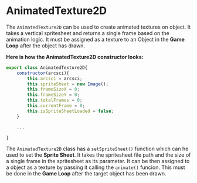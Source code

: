 # AnimatedTexture2D

The `AnimatedTexture2D` can be used to create animated textures on object. It takes a vertical spritesheet and returns a single frame based on the animation logic. It must be assigned as a texture to an Object in the **Game Loop** after the object has drawn.

**Here is how the AnimatedTexture2D constructor looks:**
```js
export class AnimatedTexture2D{
	constructor(arcsci){
		this.arcsci = arcsci;
		this.spriteSheet = new Image();
		this.frameSizeX = 0;
		this.frameSizeY = 0;
		this.totalFrames = 0;
		this.currentFrame = 0;
		this.isSpriteSheetLoaded = false;
	}

    ...

}
```

The `AnimatedTexture2D` class has a `setSpriteSheet()` function which can he used to set the **Sprite Sheet**. It takes the spritesheet file path and the size of a single frame in the spritesheet as its parameter. It can be then assigned to a object as a texture by passing it calling the `animate()` funcion. This must be done in the **Game Loop** after the target object has been drawn.
